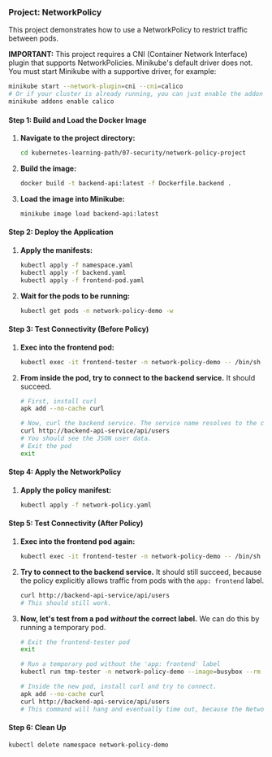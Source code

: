 ### Project: NetworkPolicy

This project demonstrates how to use a NetworkPolicy to restrict traffic between pods.

**IMPORTANT:** This project requires a CNI (Container Network Interface) plugin that supports NetworkPolicies. Minikube's default driver does not. You must start Minikube with a supportive driver, for example:
```bash
minikube start --network-plugin=cni --cni=calico
# Or if your cluster is already running, you can just enable the addon
minikube addons enable calico
```

#### Step 1: Build and Load the Docker Image

1.  **Navigate to the project directory:**
    ```bash
    cd kubernetes-learning-path/07-security/network-policy-project
    ```
2.  **Build the image:**
    ```bash
    docker build -t backend-api:latest -f Dockerfile.backend .
    ```
3.  **Load the image into Minikube:**
    ```bash
    minikube image load backend-api:latest
    ```

#### Step 2: Deploy the Application

1.  **Apply the manifests:**
    ```bash
    kubectl apply -f namespace.yaml
    kubectl apply -f backend.yaml
    kubectl apply -f frontend-pod.yaml
    ```
2.  **Wait for the pods to be running:**
    ```bash
    kubectl get pods -n network-policy-demo -w
    ```

#### Step 3: Test Connectivity (Before Policy)

1.  **Exec into the frontend pod:**
    ```bash
    kubectl exec -it frontend-tester -n network-policy-demo -- /bin/sh
    ```
2.  **From inside the pod, try to connect to the backend service.** It should succeed.
    ```sh
    # First, install curl
    apk add --no-cache curl

    # Now, curl the backend service. The service name resolves to the correct IP.
    curl http://backend-api-service/api/users
    # You should see the JSON user data.
    # Exit the pod
    exit
    ```

#### Step 4: Apply the NetworkPolicy

1.  **Apply the policy manifest:**
    ```bash
    kubectl apply -f network-policy.yaml
    ```

#### Step 5: Test Connectivity (After Policy)

1.  **Exec into the frontend pod again:**
    ```bash
    kubectl exec -it frontend-tester -n network-policy-demo -- /bin/sh
    ```
2.  **Try to connect to the backend service.** It should still succeed, because the policy explicitly allows traffic from pods with the `app: frontend` label.
    ```sh
    curl http://backend-api-service/api/users
    # This should still work.
    ```
3.  **Now, let's test from a pod *without* the correct label.**
    We can do this by running a temporary pod.
    ```sh
    # Exit the frontend-tester pod
    exit

    # Run a temporary pod without the 'app: frontend' label
    kubectl run tmp-tester -n network-policy-demo --image=busybox --rm -it -- /bin/sh

    # Inside the new pod, install curl and try to connect.
    apk add --no-cache curl
    curl http://backend-api-service/api/users
    # This command will hang and eventually time out, because the NetworkPolicy is blocking the connection.
    ```

#### Step 6: Clean Up
```bash
kubectl delete namespace network-policy-demo
```
